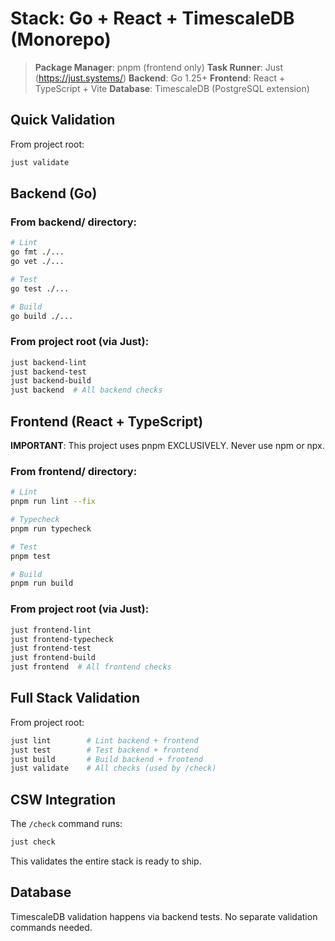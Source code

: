 # Stack: Go + React + TimescaleDB (Monorepo)

> **Package Manager**: pnpm (frontend only)
> **Task Runner**: Just (https://just.systems/)
> **Backend**: Go 1.25+
> **Frontend**: React + TypeScript + Vite
> **Database**: TimescaleDB (PostgreSQL extension)

## Quick Validation

From project root:
```bash
just validate
```

## Backend (Go)

### From backend/ directory:
```bash
# Lint
go fmt ./...
go vet ./...

# Test
go test ./...

# Build
go build ./...
```

### From project root (via Just):
```bash
just backend-lint
just backend-test
just backend-build
just backend  # All backend checks
```

## Frontend (React + TypeScript)

**IMPORTANT**: This project uses pnpm EXCLUSIVELY. Never use npm or npx.

### From frontend/ directory:
```bash
# Lint
pnpm run lint --fix

# Typecheck
pnpm run typecheck

# Test
pnpm test

# Build
pnpm run build
```

### From project root (via Just):
```bash
just frontend-lint
just frontend-typecheck
just frontend-test
just frontend-build
just frontend  # All frontend checks
```

## Full Stack Validation

From project root:
```bash
just lint        # Lint backend + frontend
just test        # Test backend + frontend
just build       # Build backend + frontend
just validate    # All checks (used by /check)
```

## CSW Integration

The `/check` command runs:
```bash
just check
```

This validates the entire stack is ready to ship.

## Database

TimescaleDB validation happens via backend tests. No separate validation commands needed.
